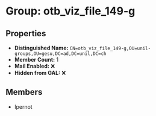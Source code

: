 # Group: otb_viz_file_149-g

## Properties

- **Distinguished Name:** `CN=otb_viz_file_149-g,OU=unil-groups,OU=gesu,DC=ad,DC=unil,DC=ch`
- **Member Count:** 1
- **Mail Enabled:** ❌
- **Hidden from GAL:** ❌

## Members

- lpernot
